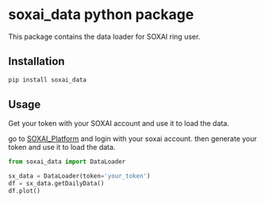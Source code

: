 # soxai_data python package

This package contains the data loader for SOXAI ring user.

## Installation

```bash
pip install soxai_data
```

## Usage

Get your token with your SOXAI account and use it to load the data.

go to [SOXAI_Platform](https://soxai-web-api-tiufu2wgva-df.a.run.app/) and login with your soxai account.
then generate your token and use it to load the data.

```python
from soxai_data import DataLoader

sx_data = DataLoader(token='your_token')
df = sx_data.getDailyData()
df.plot()
```